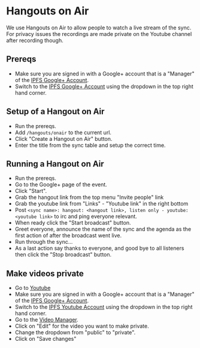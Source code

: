 # Hangouts on Air

We use Hangouts on Air to allow people to watch a live stream of the sync.
For privacy issues the recordings are made private on the Youtube channel
after recording though.

## Prereqs

* Make sure you are signed in with a Google+ account that is a "Manager"
  of the [IPFS Google+ Account].
* Switch to the [IPFS Google+ Account] using the dropdown in the top right
  hand corner.

## Setup of a Hangout on Air

* Run the prereqs.
* Add `/hangouts/onair` to the current url.
* Click "Create a Hangout on Air" button.
* Enter the title from the sync table and setup the correct time.

## Running a Hangout on Air

* Run the prereqs.
* Go to the Google+ page of the event.
* Click "Start".
* Grab the hangout link from the top menu "Invite people" link
* Grab the youtube link from "Links" - "Youtube link" in the right bottom
* Post `<sync name>: hangout: <hangout link>, listen only - youtube: <youtube link>`
  to irc and ping everyone relevant.
* When ready click the "Start broadcast" button.
* Greet everyone, announce the name of the sync and the agenda as the first
  action of after the broadcast went live.
* Run through the sync...
* As a last action say thanks to everyone, and good bye to all listeners
  then click the "Stop broadcast" button.

## Make videos private

* Go to [Youtube]
* Make sure you are signed in with a Google+ account that is a "Manager"
  of the [IPFS Google+ Account].
* Switch to the [IPFS Youtube Account] using the dropdown in the top right
  hand corner.
* Go to the [Video Manager].
* Click on "Edit" for the video you want to make private.
* Change the dropdown from "public" to "private".
* Click on "Save changes"



[IPFS Google+ Account]: https://plus.google.com/108638684245894749879
[Youtube]: https://www.youtube.com/
[IPFS Youtube Account]: https://www.youtube.com/channel/UCdjsUXJ3QawK4O5L1kqqsew
[Video Manager]: https://www.youtube.com/my_videos
